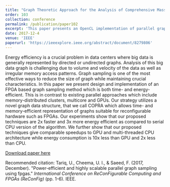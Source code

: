 ```yaml
---
title: "Graph Theoretic Approach for the Analysis of Comprehensive Mass-Spectrometry (MS/MS) Data of Dissolved Organic Matter"
order: 103
collection: conference
permalink: /publication/paper102
excerpt: 'This paper presents an OpenCL implementation of parallel graph sampling on FPGAs'
date: 2017-12-4
venue: 'IEEE'
paperurl: 'https://ieeexplore.ieee.org/abstract/document/8279806'
---
```

Energy efficiency is a crucial problem in data centers where big data is generally represented by directed or undirected graphs. Analysis of this big data graph is challenging due to volume and velocity of the data as well as irregular memory access patterns. Graph sampling is one of the most effective ways to reduce the size of graph while maintaining crucial characteristics. In this paper we present design and implementation of an FPGA based graph sampling method which is both time- and energy-efficient. This is in contrast to existing parallel approaches which include memory-distributed clusters, multicore and GPUs. Our strategy utilizes a novel graph data structure, that we call COPRA which allows time- and memory-efficient representation of graphs suitable for reconfigurable hardware such as FPGAs. Our experiments show that our proposed techniques are 2x faster and 3x more energy efficient as compared to serial CPU version of the algorithm. We further show that our proposed techniques give comparable speedups to GPU and multi-threaded CPU architecture while energy consumption is 10x less than GPU and 2x less than CPU.

[Download paper here](https://ieeexplore.ieee.org/abstract/document/8279806)

Recommended citation: Tariq, U., Cheema, U. I., & Saeed, F. (2017, December). "Power-efficient and highly scalable parallel graph sampling using fpgas." <i>International Conference on ReConFigurable Computing and FPGAs (ReConFig)</i> (pp. 1-6). IEEE.
